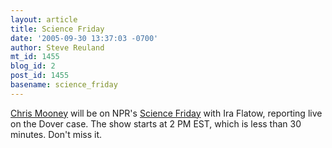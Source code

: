 ```yaml
---
layout: article
title: Science Friday
date: '2005-09-30 13:37:03 -0700'
author: Steve Reuland
mt_id: 1455
blog_id: 2
post_id: 1455
basename: science_friday
---
```

[Chris Mooney](http://www.chriscmooney.com/blog.asp) will be on NPR's [Science Friday](http://www.sciencefriday.com/pages/2005/Sep/hour1_093005.html) with Ira Flatow, reporting live on the Dover case.  The show starts at 2 PM EST, which is less than 30 minutes.  Don't miss it.
